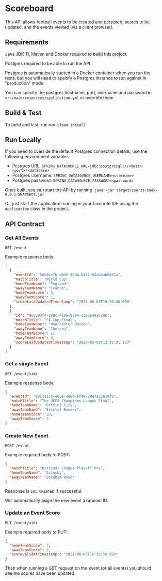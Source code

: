 # Scoreboard

This API allows football events to be created and persisted, scores to be updated, and the events viewed (via a client browser).

## Requirements

Java JDK 11, Maven and Docker required to build this project.

Postgres required to be able to run the API. 

Postgres is automatically started in a Docker container when you run the tests, but you will need to specify a Postgres instance to run against
in "production" mode. 

You can specify the postgres hostname, port, username and password in `src/main/resources/application.yml` or override them.

## Build & Test

To build and test, run `mvn clean install`

## Run Locally

If you need to override the default Postgres connection details, use the following environment variables:

- Postgres URL: `SPRING_DATASOURCE_URL=jdbc:postgresql://<host>:<port>/<database>`
- Postgres username: `SPRING_DATASOURCE_USERNAME=<username>`
- Postgres password: `SPRING_DATASOURCE_PASSWORD=<password>`

Once built, you can start the API by running:
`java -jar target/sports-book-0.0.1-SNAPSHOT.jar`

Or, just start the application running in your favourite IDE using the `Application` class in the
project.

## API Contract

### Get All Events

`GET /event`

Example response body:

```json
[
  {
    "eventId": "5dd0ce7b-db45-44da-b1b2-64adeab06d2a",
    "matchTitle": "World Cup",
    "homeTeamName": "England",
    "awayTeamName": "France",
    "homeTeamScore": 5,
    "awayTeamScore": 1,
    "scoreLastUpdatedTimestamp": "2021-08-03T16:30:00.000"
  },
  {
    "id": "965093f4-298c-4106-88e4-130be49ac886",
    "matchTitle": "FA Cup Final",
    "homeTeamName": "Manchester United",
    "awayTeamName": "Chelsea",
    "homeTeamScore": 2,
    "awayTeamScore": 0,
    "scoreLastUpdatedTimestamp": "2020-03-01T12:15:01.123"
  }
]
```

### Get a single Event

`GET /event/<id>`

Example response body:

```json
{
  "eventId": "08c111cb-e86e-4e8b-bf40-88e7a28ec9f9",
  "matchTitle": "The UEFA Champions League Final",
  "homeTeamName": "Bristol City",
  "awayTeamName": "Bristol Rovers",
  "homeTeamScore": 10,
  "awayTeamScore": 2
}
```

### Create New Event

`POST /event`

Example required body to POST:

```json
{
  "matchTitle": "National League Playoff One",
  "homeTeamName": "Grimsby",
  "awayTeamName": "Boreham Wood"
}
```

Response is `201 CREATED` if successful.

Will automatically asign the new event a random ID.

### Update an Event Score

`PUT /event/<id>`

Example required body to PUT:

```json
{
  "homeTeamScore": 7,
  "awayTeamScore": 3,
  "scoreValidAtTimestamp": "2021-08-03T16:59:59.999"
}
```

Then when running a GET request on the event (or all events) you should see the scores have been updated.
